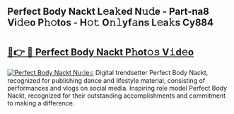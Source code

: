 ## Perfect Body Nackt L𝚎a𝚔ed N𝚞𝚍e - Part-na8 Vi𝚍𝚎o P𝚑𝚘tos - H𝚘𝚝 O𝚗𝚕yf𝚊ns L𝚎a𝚔s Cy884

# <h2><a href="http://kf7n8v.oniu.top/?m=Perfect+Body+Nackt">🔗👉 🔴 Perfect Body Nackt P𝚑ot𝚘𝚜 V𝚒d𝚎o</a></h2>

[![Perfect Body Nackt Nu𝚍e𝚜](https://i.imgur.com/0qMVB7G.gif)](http://kf7n8v.oniu.top/?m=Perfect+Body+Nackt)
Digital trendsetter Perfect Body Nackt, recognized for publishing dance and lifestyle material, consisting of performances and vlogs on social media. Inspiring role model Perfect Body Nackt, recognized for their outstanding accomplishments and commitment to making a difference.  
